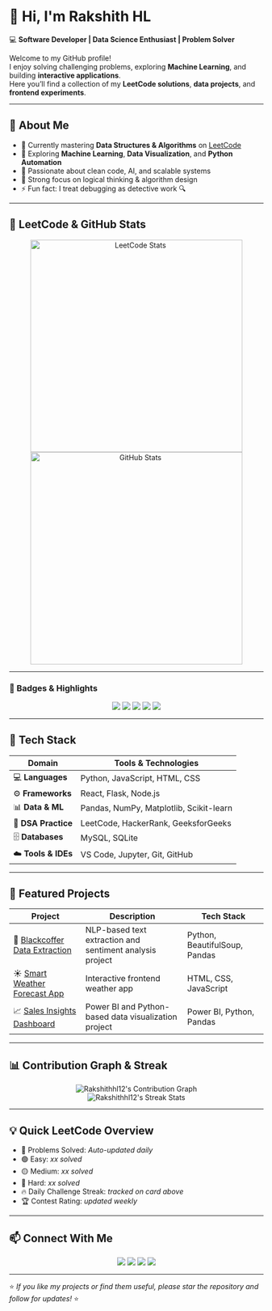# 👋 Hi, I'm Rakshith HL  

💻 **Software Developer | Data Science Enthusiast | Problem Solver**

Welcome to my GitHub profile!  
I enjoy solving challenging problems, exploring **Machine Learning**, and building **interactive applications**.  
Here you’ll find a collection of my **LeetCode solutions**, **data projects**, and **frontend experiments**.

---

## 🧠 About Me  

- 🌱 Currently mastering **Data Structures & Algorithms** on [LeetCode](https://leetcode.com/Rakshith%20HL/)  
- 🤖 Exploring **Machine Learning**, **Data Visualization**, and **Python Automation**  
- 🧩 Passionate about clean code, AI, and scalable systems  
- 🧮 Strong focus on logical thinking & algorithm design  
- ⚡ Fun fact: I treat debugging as detective work 🔍

---

## 🧩 LeetCode & GitHub Stats  

<p align="center">
  <img src="https://leetcard.jacoblin.cool/Rakshith%20HL?theme=dark&font=Roboto&ext=heatmap" alt="LeetCode Stats" width="420" />
  <img src="https://github-readme-stats.vercel.app/api?username=Rakshithhl12&show_icons=true&theme=dark&hide_border=true" alt="GitHub Stats" width="420" />
</p>

---

### 🏅 Badges & Highlights  

<p align="center">
  <img src="https://img.shields.io/badge/LeetCode-Rakshith%20HL-orange?logo=leetcode&logoColor=white" />
  <img src="https://img.shields.io/badge/GitHub-Rakshithhl12-black?logo=github" />
  <img src="https://img.shields.io/badge/Language-Python-blue?logo=python&logoColor=white" />
  <img src="https://img.shields.io/badge/Language-JavaScript-yellow?logo=javascript&logoColor=white" />
  <img src="https://img.shields.io/badge/Focus-Data%20Science-brightgreen?logo=anaconda&logoColor=white" />
</p>

---

## 🧰 Tech Stack  

| Domain | Tools & Technologies |
|--------|----------------------|
| 💻 **Languages** | Python, JavaScript, HTML, CSS |
| ⚙️ **Frameworks** | React, Flask, Node.js |
| 📊 **Data & ML** | Pandas, NumPy, Matplotlib, Scikit-learn |
| 🧩 **DSA Practice** | LeetCode, HackerRank, GeeksforGeeks |
| 🗄️ **Databases** | MySQL, SQLite |
| ☁️ **Tools & IDEs** | VS Code, Jupyter, Git, GitHub |

---

## 🚀 Featured Projects  

| Project | Description | Tech Stack |
|----------|--------------|------------|
| 🧾 [Blackcoffer Data Extraction](https://github.com/Rakshithhl12/blackcoffer-text-analysis) | NLP-based text extraction and sentiment analysis project | Python, BeautifulSoup, Pandas |
| ☀️ [Smart Weather Forecast App](https://github.com/Rakshithhl12/smart-weather-forecast) | Interactive frontend weather app | HTML, CSS, JavaScript |
| 📈 [Sales Insights Dashboard](https://github.com/Rakshithhl12/sales-insights) | Power BI and Python-based data visualization project | Power BI, Python, Pandas |

---

## 📊 Contribution Graph & Streak  

<p align="center">
  <!-- Contribution Graph -->
  <img src="https://github-readme-activity-graph.vercel.app/graph?username=Rakshithhl12&theme=react-dark&bg_color=0D1117&color=5BCDEC&line=5BCDEC&point=FFFFFF&hide_border=true" alt="Rakshithhl12's Contribution Graph" />

  <!-- GitHub Streak Stats -->
  <br />
  <img src="https://github-readme-streak-stats.herokuapp.com/?user=Rakshithhl12&theme=dark&hide_border=true" alt="Rakshithhl12's Streak Stats" />
</p>

---

## 💡 Quick LeetCode Overview  

- 🧩 Problems Solved: *Auto-updated daily*  
- 🟢 Easy: *xx solved*  
- 🟡 Medium: *xx solved*  
- 🔴 Hard: *xx solved*  
- 🔥 Daily Challenge Streak: *tracked on card above*  
- 🏆 Contest Rating: *updated weekly*  

---

## 📫 Connect With Me  

<p align="center">
  <a href="https://leetcode.com/Rakshith%20HL/"><img src="https://img.shields.io/badge/LeetCode-Follow-orange?style=for-the-badge&logo=leetcode" /></a>
  <a href="https://github.com/Rakshithhl12"><img src="https://img.shields.io/badge/GitHub-Follow-black?style=for-the-badge&logo=github" /></a>
  <a href="https://linkedin.com/in/your-linkedin"><img src="https://img.shields.io/badge/LinkedIn-Connect-blue?style=for-the-badge&logo=linkedin" /></a>
  <a href="mailto:yourname@example.com"><img src="https://img.shields.io/badge/Email-Contact-red?style=for-the-badge&logo=gmail" /></a>
</p>

---

⭐ *If you like my projects or find them useful, please star the repository and follow for updates!* ⭐

